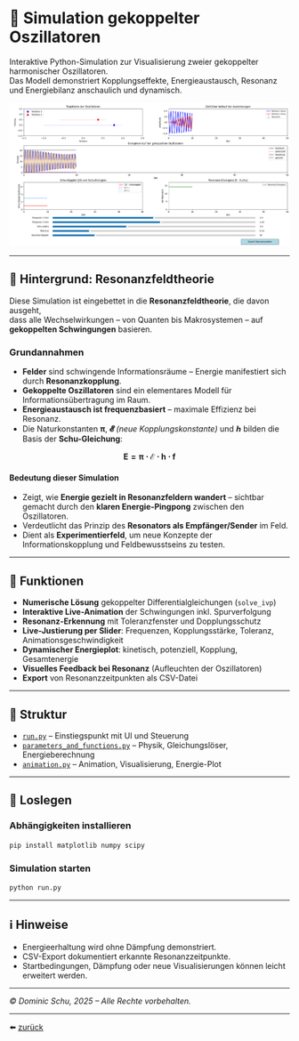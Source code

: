 # 🧪 Simulation gekoppelter Oszillatoren

Interaktive Python-Simulation zur Visualisierung zweier gekoppelter harmonischer Oszillatoren.  
Das Modell demonstriert Kopplungseffekte, Energieaustausch, Resonanz und Energiebilanz anschaulich und dynamisch.

<p align="center">
  <img src="screenshot.png" alt="Visualisierung gekoppelter Schwingungen im Atommodell" width="800"/>
</p>

---

## 🧠 Hintergrund: Resonanzfeldtheorie

Diese Simulation ist eingebettet in die **Resonanzfeldtheorie**, die davon ausgeht,  
dass alle Wechselwirkungen – von Quanten bis Makrosystemen – auf **gekoppelten Schwingungen** basieren.

### Grundannahmen

- **Felder** sind schwingende Informationsräume – Energie manifestiert sich durch **Resonanzkopplung**.  
- **Gekoppelte Oszillatoren** sind ein elementares Modell für Informationsübertragung im Raum.  
- **Energieaustausch ist frequenzbasiert** – maximale Effizienz bei Resonanz.  
- Die Naturkonstanten **π**, **𝓔** *(neue Kopplungskonstante)* und **ℎ** bilden die Basis der **Schu-Gleichung**:

$$
\mathbf{E = \pi \cdot \mathcal{E} \cdot h \cdot f}
$$

#### Bedeutung dieser Simulation

- Zeigt, wie **Energie gezielt in Resonanzfeldern wandert** – sichtbar gemacht durch den **klaren Energie-Pingpong** zwischen den Oszillatoren.  
- Verdeutlicht das Prinzip des **Resonators als Empfänger/Sender** im Feld.  
- Dient als **Experimentierfeld**, um neue Konzepte der Informationskopplung und Feldbewusstseins zu testen.

---

## 🔧 Funktionen

* **Numerische Lösung** gekoppelter Differentialgleichungen (`solve_ivp`)  
* **Interaktive Live-Animation** der Schwingungen inkl. Spurverfolgung  
* **Resonanz-Erkennung** mit Toleranzfenster und Dopplungsschutz  
* **Live-Justierung per Slider**: Frequenzen, Kopplungsstärke, Toleranz, Animationsgeschwindigkeit  
* **Dynamischer Energieplot**: kinetisch, potenziell, Kopplung, Gesamtenergie  
* **Visuelles Feedback bei Resonanz** (Aufleuchten der Oszillatoren)  
* **Export** von Resonanzzeitpunkten als CSV-Datei  

---

## 🧩 Struktur

* [`run.py`](run.py) – Einstiegspunkt mit UI und Steuerung  
* [`parameters_and_functions.py`](parameters_and_functions.py) – Physik, Gleichungslöser, Energieberechnung  
* [`animation.py`](animation.py) – Animation, Visualisierung, Energie-Plot  

---

## 🚀 Loslegen

### Abhängigkeiten installieren

```bash
pip install matplotlib numpy scipy
```

### Simulation starten

```bash
python run.py
```

---

## ℹ️ Hinweise

* Energieerhaltung wird ohne Dämpfung demonstriert.
* CSV-Export dokumentiert erkannte Resonanzzeitpunkte.
* Startbedingungen, Dämpfung oder neue Visualisierungen können leicht erweitert werden.

---

*© Dominic Schu, 2025 – Alle Rechte vorbehalten.*

---

⬅️ [zurück](../README.md)